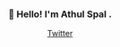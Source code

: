 <h3 align="center">👋 Hello! I'm Athul Spal .</h3>

<p align="center">
  <a href="https://twitter.com/athulspal">Twitter</a>
</p>
